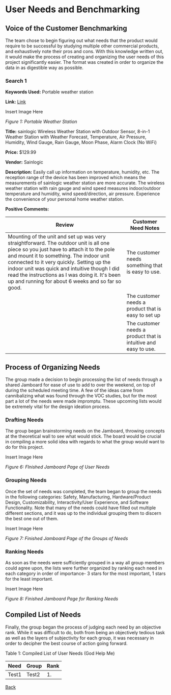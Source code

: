 # User Needs and Benchmarking

## Voice of the Customer Benchmarking

The team chose to begin figuring out what needs that the product would require to be 
successful by studying multiple other commercial products, and exhaustively note their 
pros and cons. With this knowledge written out, it would make the process of creating 
and organizing the user needs of this project significantly easier. The format was
 created in order to organize the data in as digestible way as possible. 
 
### Search 1
 
**Keywords Used:** Portable weather station
 
**Link:** [Link](https://www.amazon.com/sainlogic-Wireless-Forecast-Temperature-Pressure/dp/B08G1FZZ5M/ref=sr_1_7?crid=23XUXRABQVI46&keywords=Portable%2Bweather%2Bstation&qid=1705120001&sprefix=portable%2Bweather%2Bstation%2Caps%2C135&sr=8-7&ufe=app_do%3Aamzn1.fos.18ed3cb5-28d5-4975-8bc7-93deae8f9840&th=1)

Insert Image Here

_Figure 1: Portable Weather Station_

**Title:** sainlogic Wireless Weather Station with Outdoor Sensor, 8-in-1 Weather Station with Weather Forecast, Temperature, Air Pressure, Humidity, Wind Gauge, Rain Gauge, Moon Phase, Alarm Clock (No WiFi)

**Price:** $129.99

**Vendor:** Sainlogic

**Description:** Easily call up information on temperature, humidity, etc.
The reception range of the device has been improved which means the measurements 
of sainlogic weather station are more accurate. The wireless weather station with
rain gauge and wind speed measures indoor/outdoor temperature and humidity, wind 
speed/direction, air pressure. Experience the convenience of your personal home
weather station.
 
**Positive Comments:** 

| Review  | Customer Need Notes |
| ------------- | ------------- |
| Mounting of the unit and set up was very straightforward. The outdoor unit is all one piece so you just have to attach it to the pole and mount it to something. The indoor unit connected to it very quickly. Setting up the indoor unit was quick and intuitive though I did read the instructions as I was doing it. It's been up and running for about 6 weeks and so far so good.  | The customer needs something that is easy to use.  |
|   | The customer needs a product that is easy to set up|
|   | The customer needs a product that is intuitive and easy to use.  |

## Process of Organizing Needs

The group made a decision to begin processing the list of needs through a shared 
Jamboard for ease of use to add to over the weekend, on top of during the scheduled 
meeting time. A few of the ideas came from cannibalizing what was found through the 
VOC studies, but for the most part a lot of the needs were made impromptu. 
These upcoming lists would be extremely vital for the design ideation process.

### Drafting Needs
The group began brainstorming needs on the Jamboard, throwing concepts at the 
theoretical wall to see what would stick. The board would be crucial in compiling 
a more solid idea with regards to what the group would want to do for this project. 

Insert Image Here

_Figure 6: FInished Jamboard Page of User Needs_

### Grouping Needs

Once the set of needs was completed, the team began to group the needs in the 
following categories: Safety, Manufacturing, Hardware/Product Design, Customizability, 
Interactivity/User Experience, and Software Functionality. Note that many of the needs 
could have filled out multiple different sections, and it was up to the individual grouping 
them to discern the best one out of them.

Insert Image Here

_Figure 7: Finished Jamboard Page of the Groups of Needs_

### Ranking Needs

As soon as the needs were sufficiently grouped in a way all group members could agree upon, 
the lists were further organized by ranking each need in each category in order of importance- 
3 stars for the most important, 1 stars for the least important. 

Insert Image Here

_Figure 8: Finished Jamboard Page for Ranking Needs_

## Compiled List of Needs

Finally, the group began the process of judging each need by an objective rank. While it was difficult 
to do, both from being an objectively tedious task as well as the layers of subjectivity for each group, 
it was necessary in order to decipher the best course of action going forward. 

Table 1: Compiled List of User Needs (God Help Me)

| Need  | Group | Rank |
| ------------- | ------------- | ------------- |
| Test1 | Test2 | 1. |


[Back](/team207-s2024)
